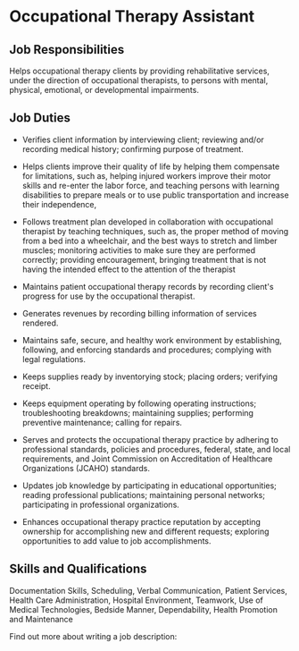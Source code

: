# Occupational Therapy Assistant

## Job Responsibilities

Helps occupational therapy clients by providing rehabilitative services, under the direction of occupational therapists, to persons with mental, physical, emotional, or developmental impairments.

## Job Duties

* Verifies client information by interviewing client; reviewing and/or recording medical history; confirming purpose of treatment.

* Helps clients improve their quality of life by helping them compensate for limitations, such as, helping injured workers improve their motor skills and re-enter the labor force, and teaching persons with learning disabilities to prepare meals or to use public transportation and increase their independence,

* Follows treatment plan developed in collaboration with occupational therapist by teaching techniques, such as, the proper method of moving from a bed into a wheelchair, and the best ways to stretch and limber muscles; monitoring activities to make sure they are performed correctly; providing encouragement, bringing treatment that is not having the intended effect to the attention of the therapist

* Maintains patient occupational therapy records by recording client&apos;s progress for use by the occupational therapist.

* Generates revenues by recording billing information of services rendered.

* Maintains safe, secure, and healthy work environment by establishing, following, and enforcing standards and procedures; complying with legal regulations.

* Keeps supplies ready by inventorying stock; placing orders; verifying receipt.

* Keeps equipment operating by following operating instructions; troubleshooting breakdowns; maintaining supplies; performing preventive maintenance; calling for repairs.

* Serves and protects the occupational therapy practice by adhering to professional standards, policies and procedures, federal, state, and local requirements, and Joint Commission on Accreditation of Healthcare Organizations (JCAHO) standards.

* Updates job knowledge by participating in educational opportunities; reading professional publications; maintaining personal networks; participating in professional organizations.

* Enhances occupational therapy practice reputation by accepting ownership for accomplishing new and different requests; exploring opportunities to add value to job accomplishments.

## Skills and Qualifications

Documentation Skills, Scheduling, Verbal Communication, Patient Services, Health Care Administration, Hospital Environment, Teamwork, Use of Medical Technologies, Bedside Manner, Dependability, Health Promotion and Maintenance

Find out more about  writing a job description:
